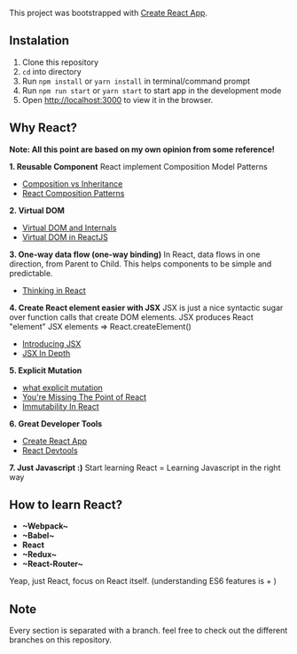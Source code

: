This project was bootstrapped with [Create React App](https://github.com/facebook/create-react-app).

## Instalation

1. Clone this repository
2. `cd` into directory
3. Run `npm install` or `yarn install` in terminal/command prompt
4. Run `npm run start` or `yarn start` to start app in the development mode
5. Open [http://localhost:3000](http://localhost:3000) to view it in the browser.

## Why React?

**Note: All this point are based on my own opinion from some reference!**

**1. Reusable Component**
React implement Composition Model Patterns

- [Composition vs Inheritance](https://reactjs.org/docs/composition-vs-inheritance.html)
- [React Composition Patterns](https://hackernoon.com/react-composition-patterns-from-the-ground-up-8401aaad93d7)

**2. Virtual DOM**

- [Virtual DOM and Internals](https://reactjs.org/docs/faq-internals.html)
- [Virtual DOM in ReactJS](https://hackernoon.com/virtual-dom-in-reactjs-43a3fdb1d130)

**3. One-way data flow (one-way binding)**
In React, data flows in one direction, from Parent to Child. This helps components to be simple and predictable.

- [Thinking in React](https://reactjs.org/docs/thinking-in-react.html)

**4. Create React element easier with JSX**
JSX is just a nice syntactic sugar over function calls that create DOM elements. JSX produces React "element"
JSX elements => React.createElement()

- [Introducing JSX](https://reactjs.org/docs/introducing-jsx.html)
- [JSX In Depth](https://reactjs.org/docs/jsx-in-depth.html)

**5. Explicit Mutation**

- [what explicit mutation](https://stackoverflow.com/questions/45167750/what-do-explicit-mutation-and-static-mental-model-mean)
- [You're Missing The Point of React](https://medium.com/@dan_abramov/youre-missing-the-point-of-react-a20e34a51e1a)
- [Immutability In React](https://blog.logrocket.com/immutability-in-react-ebe55253a1cc)

**6. Great Developer Tools**

- [Create React App](https://github.com/facebook/create-react-app)
- [React Devtools](https://github.com/facebook/react-devtools)

**7. Just Javascript :)**
Start learning React = Learning Javascript in the right way

## How to learn React?

- **~Webpack~**
- **~Babel~**
- **React**
- **~Redux~**
- **~React-Router~**

Yeap, just React, focus on React itself. (understanding ES6 features is + )

## Note

Every section is separated with a branch. feel free to check out the different branches on this repository.

